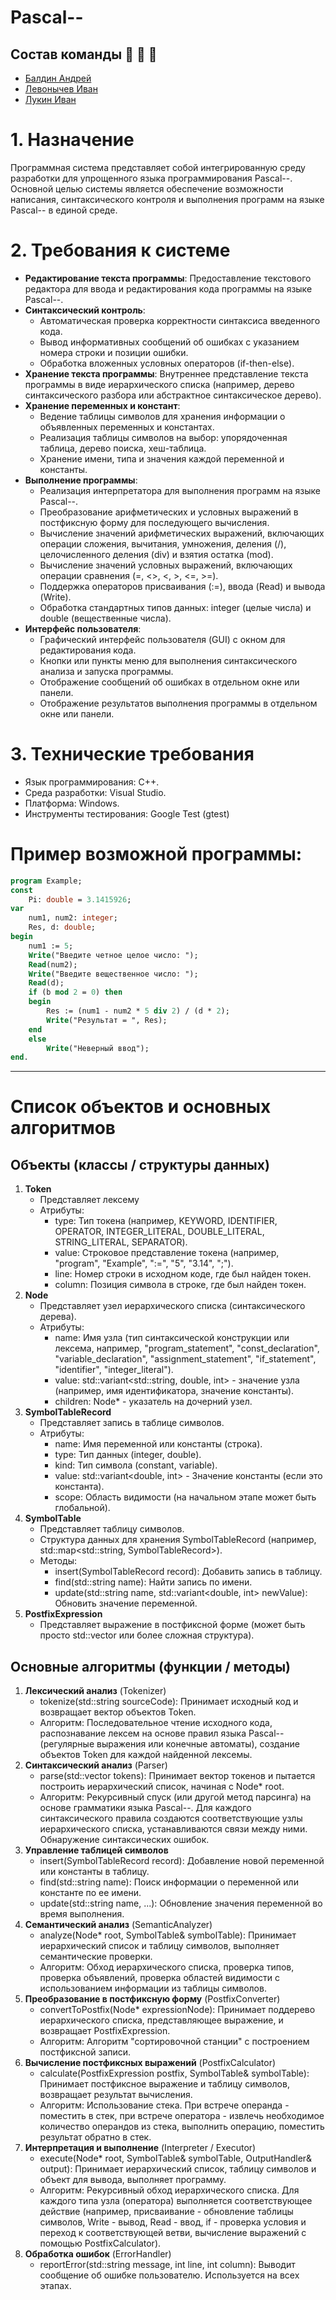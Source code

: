 # Pascal--

## Cостав команды :elephant: :elephant: :elephant:
* [Балдин Андрей](https://github.com/Andrew-8705)
* [Левонычев Иван](https://github.com/fartekool)
* [Лукин Иван](https://github.com/elus10n)

# 1. Назначение 
Программная система представляет собой интегрированную среду разработки для упрощенного языка программирования Pascal--. 
Основной целью системы является обеспечение возможности написания, синтаксического контроля и выполнения программ на языке Pascal-- в единой среде.

# 2. Требования к системе
- **Редактирование текста программы**: Предоставление текстового редактора для ввода и редактирования кода программы на языке Pascal--.
- **Синтаксический контроль**:
  - Автоматическая проверка корректности синтаксиса введенного кода.
  - Вывод информативных сообщений об ошибках с указанием номера строки и позиции ошибки.
  - Обработка вложенных условных операторов (if-then-else).
- **Хранение текста программы**: Внутреннее представление текста программы в виде иерархического списка (например, дерево синтаксического разбора или абстрактное синтаксическое дерево).
- **Хранение переменных и констант**:
  - Ведение таблицы символов для хранения информации о объявленных переменных и константах.
  - Реализация таблицы символов на выбор: упорядоченная таблица, дерево поиска, хеш-таблица.
  - Хранение имени, типа и значения каждой переменной и константы.
- **Выполнение программы**:
  - Реализация интерпретатора для выполнения программ на языке Pascal--.
  - Преобразование арифметических и условных выражений в постфиксную форму для последующего вычисления.
  - Вычисление значений арифметических выражений, включающих операции сложения, вычитания, умножения, деления (/), целочисленного деления (div) и взятия остатка (mod).
  - Вычисление значений условных выражений, включающих операции сравнения (=, <>, <, >, <=, >=).
  - Поддержка операторов присваивания (:=), ввода (Read) и вывода (Write).
  - Обработка стандартных типов данных: integer (целые числа) и double (вещественные числа).
- **Интерфейс пользователя**:
  - Графический интерфейс пользователя (GUI) с окном для редактирования кода.
  - Кнопки или пункты меню для выполнения синтаксического анализа и запуска программы.
  - Отображение сообщений об ошибках в отдельном окне или панели.
  - Отображение результатов выполнения программы в отдельном окне или панели.

# 3. Технические требования
- Язык программирования: C++.
- Среда разработки: Visual Studio.
- Платформа: Windows.
- Инструменты тестирования: Google Test (gtest)


# Пример возможной программы:
```pascal
program Example;
const
    Pi: double = 3.1415926;
var
    num1, num2: integer;
    Res, d: double;
begin
    num1 := 5;
    Write("Введите четное целое число: ");
    Read(num2);
    Write("Введите вещественное число: ");
	Read(d);
    if (b mod 2 = 0) then
    begin
        Res := (num1 - num2 * 5 div 2) / (d * 2);
        Write("Результат = ", Res);
    end
    else
        Write("Неверный ввод");
end.
```

---

# Список объектов и основных алгоритмов

## Объекты (классы / структуры данных)
1. **Token**
	- Представляет лексему
	- Атрибуты:
		- type: Тип токена (например, KEYWORD, IDENTIFIER, OPERATOR, INTEGER_LITERAL, DOUBLE_LITERAL, STRING_LITERAL, SEPARATOR).
		- value: Строковое представление токена (например, "program", "Example", ":=", "5", "3.14", ";").
		- line: Номер строки в исходном коде, где был найден токен.
		- column: Позиция символа в строке, где был найден токен.
2. **Node**
   	- Представляет узел иерархического списка (синтаксического дерева).
   	- Атрибуты:
   	  	- name: Имя узла (тип синтаксической конструкции или лексема, например, "program_statement", "const_declaration", "variable_declaration", "assignment_statement", "if_statement", "identifier", "integer_literal").
   	  	- value: std::variant<std::string, double, int> - значение узла (например, имя идентификатора, значение константы).
   	  	- children: Node* - указатель на дочерний узел.
3. **SymbolTableRecord**
   	- Представляет запись в таблице символов.
   	- Атрибуты:
   	  	- name: Имя переменной или константы (строка).
   	  	- type: Тип данных (integer, double).
   	  	- kind: Тип символа (constant, variable).
   	  	- value: std::variant<double, int> - Значение константы (если это константа).
   	  	- scope: Область видимости (на начальном этапе может быть глобальной).
4. **SymbolTable**
   	- Представляет таблицу символов.
   	- Структура данных для хранения SymbolTableRecord (например, std::map<std::string, SymbolTableRecord>).
   	- Методы:
   	  	- insert(SymbolTableRecord record): Добавить запись в таблицу.
		- find(std::string name): Найти запись по имени.
		- update(std::string name, std::variant<double, int> newValue): Обновить значение переменной.
5. **PostfixExpression**
   	- Представляет выражение в постфиксной форме (может быть просто std::vector<Token> или более сложная структура).

## Основные алгоритмы (функции / методы)
1. **Лексический анализ** (Tokenizer)
   - tokenize(std::string sourceCode): Принимает исходный код и возвращает вектор объектов Token.
   - Алгоритм: Последовательное чтение исходного кода, распознавание лексем на основе правил языка Pascal-- (регулярные выражения или конечные автоматы), создание объектов Token для каждой найденной лексемы.
2. **Синтаксический анализ** (Parser)
   - parse(std::vector<Token> tokens): Принимает вектор токенов и пытается построить иерархический список, начиная с Node* root.
   - Алгоритм: Рекурсивный спуск (или другой метод парсинга) на основе грамматики языка Pascal--. Для каждого синтаксического правила создаются соответствующие узлы иерархического списка, устанавливаются связи между ними. Обнаружение синтаксических ошибок.
3. **Управление таблицей символов**
   - insert(SymbolTableRecord record): Добавление новой переменной или константы в таблицу.
   - find(std::string name): Поиск информации о переменной или константе по ее имени.
   - update(std::string name, ...): Обновление значения переменной во время выполнения.
4. **Семантический анализ** (SemanticAnalyzer)
   - analyze(Node* root, SymbolTable& symbolTable): Принимает иерархический список и таблицу символов, выполняет семантические проверки.
   - Алгоритм: Обход иерархического списка, проверка типов, проверка объявлений, проверка областей видимости с использованием информации из таблицы символов.
5. **Преобразование в постфиксную форму** (PostfixConverter)
   - convertToPostfix(Node* expressionNode): Принимает поддерево иерархического списка, представляющее выражение, и возвращает PostfixExpression.
   - Алгоритм: Алгоритм "сортировочной станции" с построением постфиксной записи.
6. **Вычисление постфиксных выражений** (PostfixCalculator)
   - calculate(PostfixExpression postfix, SymbolTable& symbolTable): Принимает постфиксное выражение и таблицу символов, возвращает результат вычисления.
   - Алгоритм: Использование стека. При встрече операнда - поместить в стек, при встрече оператора - извлечь необходимое количество операндов из стека, выполнить операцию, поместить результат обратно в стек.
7. **Интерпретация и выполнение** (Interpreter / Executor)
   - execute(Node* root, SymbolTable& symbolTable, OutputHandler& output): Принимает иерархический список, таблицу символов и объект для вывода, выполняет программу.
   - Алгоритм: Рекурсивный обход иерархического списка. Для каждого типа узла (оператора) выполняется соответствующее действие (например, присваивание - обновление таблицы символов, Write - вывод, Read - ввод, if - проверка условия и переход к соответствующей ветви, вычисление выражений с помощью PostfixCalculator).
8. **Обработка ошибок** (ErrorHandler)
   - reportError(std::string message, int line, int column): Выводит сообщение об ошибке пользователю. Используется на всех этапах.
		

